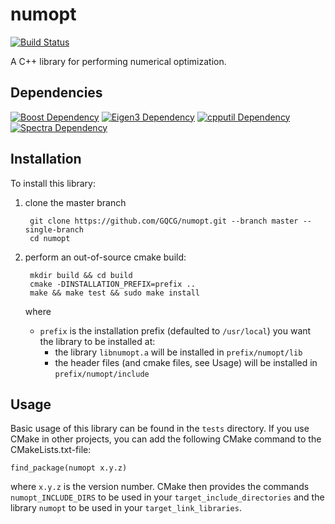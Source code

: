 # numopt
[![Build Status](https://travis-ci.org/GQCG/numopt.svg?branch=master)](https://travis-ci.org/GQCG/numopt)

A C++ library for performing numerical optimization.


## Dependencies
[![Boost Dependency](https://img.shields.io/badge/Boost-1.65.1+-blue.svg)](www.boost.org)
[![Eigen3 Dependency](https://img.shields.io/badge/Eigen-3.4+-blue.svg)](http://eigen.tuxfamily.org/index.php?title=Main_Page)
[![cpputil Dependency](https://img.shields.io/badge/cpputil-1.2.1+-blue.svg)](https://github.com/GQCG/cpputil)
[![Spectra Dependency](https://img.shields.io/badge/Spectra-0.6.1+-blue.svg)](https://github.com/yixuan/spectra/)


## Installation
To install this library:
1. clone the master branch

        git clone https://github.com/GQCG/numopt.git --branch master --single-branch
        cd numopt

2. perform an out-of-source cmake build:

        mkdir build && cd build
        cmake -DINSTALLATION_PREFIX=prefix ..
        make && make test && sudo make install

    where
    * `prefix` is the installation prefix (defaulted to `/usr/local`) you want the library to be installed at:
        * the library `libnumopt.a` will be installed in `prefix/numopt/lib`
        * the header files (and cmake files, see Usage) will be installed in `prefix/numopt/include`


## Usage
Basic usage of this library can be found in the `tests` directory. If you use CMake in other projects, you can add the following CMake command to the CMakeLists.txt-file:

    find_package(numopt x.y.z)

where `x.y.z` is the version number. CMake then provides the commands `numopt_INCLUDE_DIRS` to be used in your `target_include_directories` and the library `numopt` to be used in your `target_link_libraries`.
